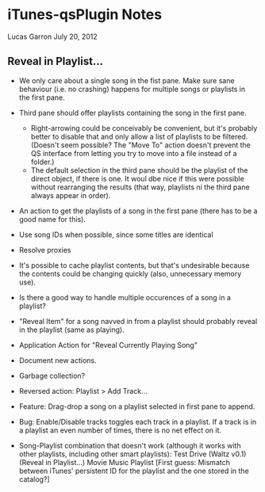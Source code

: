 # iTunes-qsPlugin Notes

Lucas Garron
July 20, 2012

## Reveal in Playlist...
- We only care about a single song in the fist pane. Make sure sane behaviour (i.e. no crashing) happens for multiple songs or playlists in the first pane.
- Third pane should offer playlists containing the song in the first pane.
  - Right-arrowing could be conceivably be convenient, but it's probably better to disable that and only allow a list of playlists to be filtered. (Doesn't seem possible? The "Move To" action doesn't prevent the QS interface from letting you try to move into a file instead of a folder.)
  - The default selection in the third pane should be the playlist of the direct object, if there is one. It woul dbe nice if this were possible without rearranging the results (that way, playlists ni the third pane always appear in order).
- An action to get the playlists of a song in the first pane (there has to be a good name for this).
- Use song IDs when possible, since some titles are identical
- Resolve proxies
- It's possible to cache playlist contents, but that's undesirable because the contents could be changing quickly (also, unnecessary memory use).
- Is there a good way to handle multiple occurences of a song in a playlist?
- "Reveal Item" for a song navved in from a playlist should probably reveal in the playlist (same as playing).
- Application Action for "Reveal Currently Playing Song"
- Document new actions.
- Garbage collection?
- Reversed action: Playlist > Add Track...
- Feature: Drag-drop a song on a playlist selected in first pane to append.
- Bug: Enable/Disable tracks toggles each track in a playlist. If a track is in a playlist an even number of times, there is no net effect on it.

- Song-Playlist combination that doesn't work (although it works with other playlists, including other smart playlists): Test Drive (Waltz v0.1) (Reveal in Playlist…)  Movie Music Playlist [First guess: Mismatch between iTunes' persistent ID for the playlist and the one stored in the catalog?]